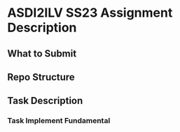 # ASDI2ILV SS23 Assignment Description

## What to Submit

## Repo Structure



## Task Description

### Task Implement Fundamental 




